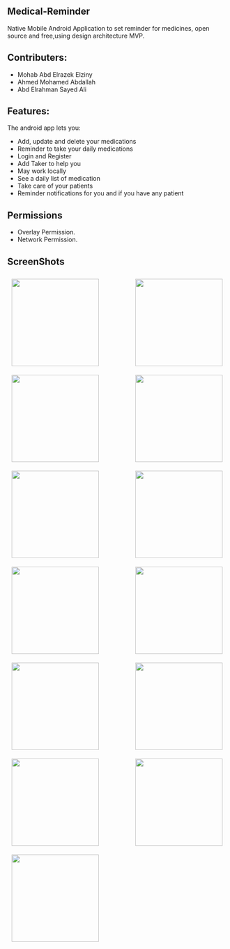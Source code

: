 ## Medical-Reminder

 Native Mobile Android Application to set reminder for medicines, open source and free,using design architecture MVP.
 
 
## Contributers:

* Mohab Abd Elrazek Elziny
* Ahmed Mohamed Abdallah
* Abd Elrahman Sayed Ali

## Features:

The android app lets you:
* Add, update and delete your medications
* Reminder to take your daily medications
* Login and Register
* Add Taker to help you
* May work locally
* See a daily list of medication 
* Take care of your patients
* Reminder notifications for you and if you have any patient

## Permissions

* Overlay Permission.
* Network Permission.

## ScreenShots

<div>
 <p align="center">
<img src="https://drive.google.com/uc?export=view&id=14ySzxxnaNCv5JO2lUZfZZlYKbcam-h8f" width="200" align="left"
    hspace="10" vspace="10">
 
<img src="https://drive.google.com/uc?export=view&id=1Qnw-X94LU0Y1rVBHBiUt6mwk-OaMjOGO" width="200" align="right"
    hspace="10" vspace="10">
  </p>
 <br>
 <p align="center">
<img src="https://drive.google.com/uc?export=view&id=1wkmpUpHwS5nczN0X7OdgapcG_O6bGcpg" width="200" align="left"
    hspace="10" vspace="10">

<img src="https://drive.google.com/uc?export=view&id=1dCDis7Obw-jxtkPmscceajCquUnFN_H-" width="200" align="right"
    hspace="10" vspace="10">
  </p>
 <br>
 <p align="center">
 <img src="https://drive.google.com/uc?export=view&id=19Nz44OYabLHaEUcn1vep_t2JQAHoh2Es" width="200" align="left"
    hspace="10" vspace="10">
 
 <img src="https://drive.google.com/uc?export=view&id=1_pzOgMZSaaGttQU6fmVJCYlQRwcqdBqE" width="200" align="right"
    hspace="10" vspace="10">
  </p>
 <br>
 <p align="center">
 <img src="https://drive.google.com/uc?export=view&id=14CbbsJkHNmM7nzVWHIGeJksU4P22JBNz" width="200" align="left"
    hspace="10" vspace="10">
 
 <img src="https://drive.google.com/uc?export=view&id=1jIEYk566MXnLG8CVYV_GxnkAOXg0DgeY" width="200" align="right"
    hspace="10" vspace="10">
  </p>
 <br>
 <p align="center">
  <img src="https://drive.google.com/uc?export=view&id=1ottjmQpim1VJzZ13HM7yWf2La3vMnygm" width="200" align="left"
    hspace="10" vspace="10">
 
  <img src="https://drive.google.com/uc?export=view&id=1-_cUV5XGj2RlU5tG8BeWhC5d6TRdFZEt" width="200" align="right"
    hspace="10" vspace="10">
 </p>
 <br>
 <p align="center">
  <img src="https://drive.google.com/uc?export=view&id=1ZZIS9rQLqe0gP5Q7PNHhI2bYchzr9pzs" width="200" align="left"
    hspace="10" vspace="10">
 
  <img src="https://drive.google.com/uc?export=view&id=1ik2vd82P--FPCqCr7Ggtler36YyzmwHk" width="200" align="right"
    hspace="10" vspace="10">
  </p>
 <br>
 <p align="center">
 <img src="https://drive.google.com/uc?export=view&id=1gVNv5ToUONmoLt499FpncS-DIz_JSqQJ" width="200" align="left"
    hspace="10" vspace="10">
  </p>
</div>

<!-- <img align="left" width=40% height="200" src="https://drive.google.com/uc?export=view&id=14ySzxxnaNCv5JO2lUZfZZlYKbcam-h8f"> -->
<!-- ![image](https://drive.google.com/uc?export=view&id=14ySzxxnaNCv5JO2lUZfZZlYKbcam-h8f) -->
<!-- ![image](https://drive.google.com/uc?export=view&id=1Qnw-X94LU0Y1rVBHBiUt6mwk-OaMjOGO) -->
<!-- ![image](https://drive.google.com/uc?export=view&id=1wkmpUpHwS5nczN0X7OdgapcG_O6bGcpg) -->
<!-- ![image](https://drive.google.com/uc?export=view&id=1dCDis7Obw-jxtkPmscceajCquUnFN_H-) -->
<!-- ![image](https://drive.google.com/uc?export=view&id=19Nz44OYabLHaEUcn1vep_t2JQAHoh2Es) -->
<!-- ![image](https://drive.google.com/uc?export=view&id=1_pzOgMZSaaGttQU6fmVJCYlQRwcqdBqE) -->
<!-- ![image](https://drive.google.com/uc?export=view&id=14CbbsJkHNmM7nzVWHIGeJksU4P22JBNz) -->
<!-- ![image](https://drive.google.com/uc?export=view&id=1jIEYk566MXnLG8CVYV_GxnkAOXg0DgeY) -->
<!-- ![image](https://drive.google.com/uc?export=view&id=1ottjmQpim1VJzZ13HM7yWf2La3vMnygm) -->
<!-- ![image](https://drive.google.com/uc?export=view&id=1-_cUV5XGj2RlU5tG8BeWhC5d6TRdFZEt) -->
<!-- ![image](https://drive.google.com/uc?export=view&id=1ZZIS9rQLqe0gP5Q7PNHhI2bYchzr9pzs) -->
<!-- ![image](https://drive.google.com/uc?export=view&id=1ik2vd82P--FPCqCr7Ggtler36YyzmwHk) -->
<!-- ![image](https://drive.google.com/uc?export=view&id=1gVNv5ToUONmoLt499FpncS-DIz_JSqQJ) -->
